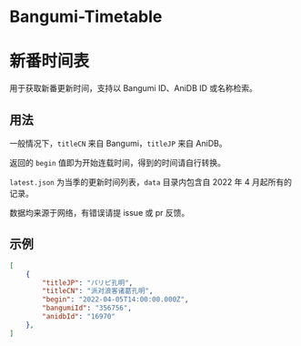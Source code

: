 # Bangumi-Timetable

# 新番时间表

用于获取新番更新时间，支持以 Bangumi ID、AniDB ID 或名称检索。

## 用法

一般情况下，`titleCN` 来自 Bangumi，`titleJP` 来自 AniDB。

返回的 `begin` 值即为开始连载时间，得到的时间请自行转换。

`latest.json` 为当季的更新时间列表，`data` 目录内包含自 2022 年 4 月起所有的记录。

数据均来源于网络，有错误请提 issue 或 pr 反馈。

## 示例

```json
[
    {
        "titleJP": "パリピ孔明",
        "titleCN": "派对浪客诸葛孔明",
        "begin": "2022-04-05T14:00:00.000Z",
        "bangumiId": "356756",
        "anidbId": "16970"
    },
]
```